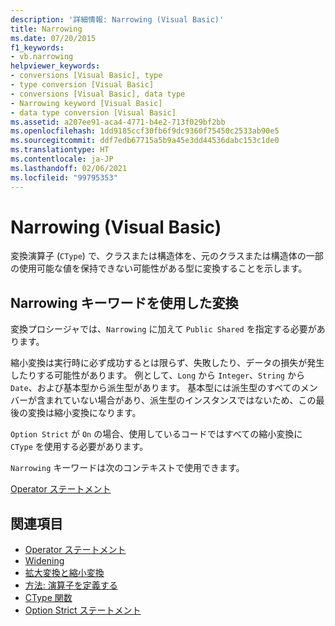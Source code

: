 ```yaml
---
description: '詳細情報: Narrowing (Visual Basic)'
title: Narrowing
ms.date: 07/20/2015
f1_keywords:
- vb.narrowing
helpviewer_keywords:
- conversions [Visual Basic], type
- type conversion [Visual Basic]
- conversions [Visual Basic], data type
- Narrowing keyword [Visual Basic]
- data type conversion [Visual Basic]
ms.assetid: a207ee91-aca4-4771-b4e2-713f029bf2bb
ms.openlocfilehash: 1dd9185ccf30fb6f9dc9360f75450c2533ab90e5
ms.sourcegitcommit: ddf7edb67715a5b9a45e3dd44536dabc153c1de0
ms.translationtype: HT
ms.contentlocale: ja-JP
ms.lasthandoff: 02/06/2021
ms.locfileid: "99795353"
---
```

# <a name="narrowing-visual-basic"></a>Narrowing (Visual Basic)

変換演算子 (`CType`) で、クラスまたは構造体を、元のクラスまたは構造体の一部の使用可能な値を保持できない可能性がある型に変換することを示します。  
  
## <a name="converting-with-the-narrowing-keyword"></a>Narrowing キーワードを使用した変換  

 変換プロシージャでは、`Narrowing` に加えて `Public Shared` を指定する必要があります。  
  
 縮小変換は実行時に必ず成功するとは限らず、失敗したり、データの損失が発生したりする可能性があります。 例として、`Long` から `Integer`、`String` から `Date`、および基本型から派生型があります。 基本型には派生型のすべてのメンバーが含まれていない場合があり、派生型のインスタンスではないため、この最後の変換は縮小変換になります。  
  
 `Option Strict` が `On` の場合、使用しているコードではすべての縮小変換に `CType` を使用する必要があります。  
  
 `Narrowing` キーワードは次のコンテキストで使用できます。  
  
 [Operator ステートメント](../statements/operator-statement.md)  
  
## <a name="see-also"></a>関連項目

- [Operator ステートメント](../statements/operator-statement.md)
- [Widening](widening.md)
- [拡大変換と縮小変換](../../programming-guide/language-features/data-types/widening-and-narrowing-conversions.md)
- [方法: 演算子を定義する](../../programming-guide/language-features/procedures/how-to-define-an-operator.md)
- [CType 関数](../functions/ctype-function.md)
- [Option Strict ステートメント](../statements/option-strict-statement.md)
